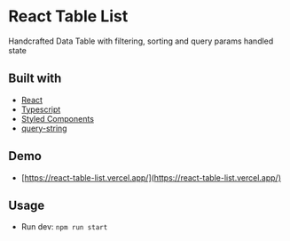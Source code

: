 # React Table List

Handcrafted Data Table with filtering, sorting and query params handled state

## Built with

- [React](https://reactjs.org/)
- [Typescript](https://www.typescriptlang.org/docs/handbook/react.html)
- [Styled Components](https://styled-components.com/)
- [query-string](https://github.com/sindresorhus/query-string)

## Demo

- [https://react-table-list.vercel.app/](https://react-table-list.vercel.app/)

## Usage

- Run dev: `npm run start`
